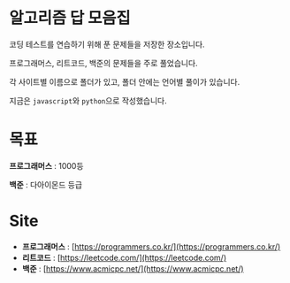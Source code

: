 # 알고리즘 답 모음집

코딩 테스트를 연습하기 위해 푼 문제들을 저장한 장소입니다.

프로그래머스, 리트코드, 백준의 문제들을 주로 풀었습니다.

각 사이트별 이름으로 폴더가 있고, 폴더 안에는 언어별 풀이가 있습니다.

지금은 `javascript`와 `python`으로 작성했습니다.


# 목표
**프로그래머스** : 1000등

**백준** : 다아이몬드 등급


# Site
* **프로그래머스** : [https://programmers.co.kr/](https://programmers.co.kr/)
* **리트코드** : [https://leetcode.com/](https://leetcode.com/)
* **백준** : [https://www.acmicpc.net/](https://www.acmicpc.net/)
